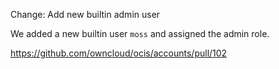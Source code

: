Change: Add new builtin admin user

We added a new builtin user `moss` and assigned the admin role.

https://github.com/owncloud/ocis/accounts/pull/102
